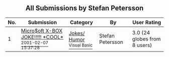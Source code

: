 ﻿<div align="center">

## All Submissions by Stefan Petersson

</div>

No.  | Submission | Category | By   | User Rating
---- | ---------- | -------- | ---- | -----------
1 | [Micro$oft X\-BOX JOKE\!\!\!\!\! \*COOL\*<br /><sup>2001-02-07 15:37:28</sup>](https://github.com/Planet-Source-Code/stefan-petersson-micro-oft-x-box-joke-cool__1-15090) | [Jokes/ Humor<br /><sup>Visual Basic</sup>](../ByCategory/jokes-humor__1-40.md) | Stefan Petersson | 3.0 (24 globes from 8 users)
